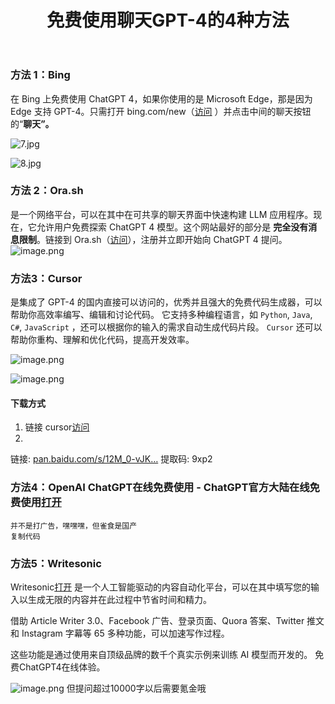 ﻿---
title: '免费使用聊天GPT-4的4种方法'
excerpt: ""
categories:
  - 其他
tags:
  - AIGC
---

### 方法 1：Bing

在 Bing 上免费使用 ChatGPT 4，如果你使用的是 Microsoft Edge，那是因为 Edge 支持 GPT-4。只需打开
bing.com/new（[访问](https://link.juejin.cn?target=https%3A%2F%2Fwww.bing.com%2Fnew "https://www.bing.com/new")
）并点击中间的聊天按钮的“**聊天”。**

![7.jpg]([https://p9-juejin.byteimg.com/tos-cn-i-k3u1fbpfcp/7473f9bb85474bc7b61dd48142fe2c54~tplv-k3u1fbpfcp-zoom-in-crop-mark:1512:0:0:0.awebp?](https://))

![8.jpg](https://p6-juejin.byteimg.com/tos-cn-i-k3u1fbpfcp/23564308c7d246aeaaf165c207930dee~tplv-k3u1fbpfcp-zoom-in-crop-mark:1512:0:0:0.awebp?)

### 方法 2：Ora.sh

是一个网络平台，可以在其中在可共享的聊天界面中快速构建 LLM 应用程序。现在，它允许用户免费探索 ChatGPT 4 模型。这个网站最好的部分是
**完全没有消息限制**。链接到
Ora.sh（[访问](https://link.juejin.cn?target=https%3A%2F%2Fora.sh%2Fopenai%2Fgpt4 "https://ora.sh/openai/gpt4")），注册并立即开始向
ChatGPT 4
提问。 ![image.png](https://p6-juejin.byteimg.com/tos-cn-i-k3u1fbpfcp/dedcc22c966a4b08949047b740b37099~tplv-k3u1fbpfcp-zoom-in-crop-mark:1512:0:0:0.awebp?)

### 方法3：Cursor

是集成了 GPT-4 的国内直接可以访问的，优秀并且强大的免费代码生成器，可以帮助你高效率编写、编辑和讨论代码。
它支持多种编程语言，如 `Python`, `Java`, `C#`, `JavaScript` ，还可以根据你的输入的需求自动生成代码片段。 `Cursor`
还可以帮助你重构、理解和优化代码，提高开发效率。

![image.png](https://p9-juejin.byteimg.com/tos-cn-i-k3u1fbpfcp/431243d97b6c49b79b0a4e143262026b~tplv-k3u1fbpfcp-zoom-in-crop-mark:1512:0:0:0.awebp?)

![image.png](https://p3-juejin.byteimg.com/tos-cn-i-k3u1fbpfcp/0f061dc3f4ef4e5f8dd7764463c810c1~tplv-k3u1fbpfcp-zoom-in-crop-mark:1512:0:0:0.awebp?)

#### 下载方式

1. 链接 cursor[访问](https://link.juejin.cn?target=https%3A%2F%2Fwww.cursor.so%2F "https://www.cursor.so/")
2.
链接: [pan.baidu.com/s/12M\_0-vJK…](https://link.juejin.cn?target=https%3A%2F%2Fpan.baidu.com%2Fs%2F12M_0-vJK-OgMoWLum2oOXQ "https://pan.baidu.com/s/12M_0-vJK-OgMoWLum2oOXQ")
提取码: 9xp2

### 方法4：OpenAI ChatGPT在线免费使用 - ChatGPT官方大陆在线免费使用[打开](https://link.juejin.cn?target=https%3A%2F%2Fchatgptmirror.com%2Fchat "https://chatgptmirror.com/chat")

```
并不是打广告，嘿嘿嘿，但雀食是国产
复制代码
```

### 方法5：Writesonic

Writesonic[打开](https://link.juejin.cn?target=https%3A%2F%2Fapp.writesonic.com%2F "https://app.writesonic.com/")
是一个人工智能驱动的内容自动化平台，可以在其中填写您的输入以生成无限的内容并在此过程中节省时间和精力。

[](https://)借助 Article Writer 3.0、Facebook 广告、登录页面、Quora 答案、Twitter 推文和 Instagram 字幕等 65 多种功能，可以加速写作过程。

这些功能是通过使用来自顶级品牌的数千个真实示例来训练 AI 模型而开发的。 免费ChatGPT4在线体验。

![image.png](https://p6-juejin.byteimg.com/tos-cn-i-k3u1fbpfcp/b086ce6412144eedabe09b96e5286466~tplv-k3u1fbpfcp-zoom-in-crop-mark:1512:0:0:0.awebp?)
但提问超过10000字以后需要氪金哦

